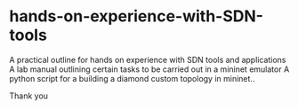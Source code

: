 # hands-on-experience-with-SDN-tools
A practical outline for hands on experience with SDN tools and applications
A lab manual outlining certain tasks to be carried out in a mininet emulator
A python script for a building a diamond custom topology in mininet..

Thank you
